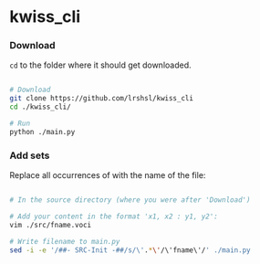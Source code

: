 # kwiss\_cli


### Download
`cd` to the folder where it should get downloaded. 

```sh

# Download
git clone https://github.com/lrshsl/kwiss_cli
cd ./kwiss_cli/

# Run
python ./main.py

```


### Add sets

Replace all occurrences of <fname> with the name of the file:

```sh

# In the source directory (where you were after 'Download')

# Add your content in the format 'x1, x2 : y1, y2':
vim ./src/fname.voci

# Write filename to main.py
sed -i -e '/##- SRC-Init -##/s/\'.*\'/\'fname\'/' ./main.py

```
